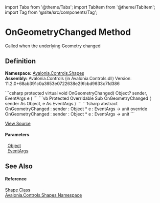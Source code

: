 import Tabs from '@theme/Tabs'; 
import TabItem from '@theme/TabItem'; 
import Tag from '@site/src/components/Tag'; 

# OnGeometryChanged Method


Called when the underlying Geometry changed



## Definition
**Namespace:** <a href="N_Avalonia_Controls_Shapes">Avalonia.Controls.Shapes</a>  
**Assembly:** Avalonia.Controls (in Avalonia.Controls.dll) Version: 11.2.0+68ab391c0a3653e0722638e29fcbd9633c7fd386

<Tabs groupId="api-code-preview">
<TabItem value="csharp" label="C#">
```csharp
protected virtual void OnGeometryChanged(
	Object? sender,
	EventArgs e
)
```
</TabItem>
<TabItem value="vb" label="VB">
```vb
Protected Overridable Sub OnGeometryChanged ( 
	sender As Object,
	e As EventArgs
)
```
</TabItem>
<TabItem value="fsharp" label="F#">
```fsharp
abstract OnGeometryChanged : 
        sender : Object * 
        e : EventArgs -> unit 
override OnGeometryChanged : 
        sender : Object * 
        e : EventArgs -> unit 
```
</TabItem>
</Tabs>



<a href="https://github.com/AvaloniaUI/Avalonia/tree/master/srcAvalonia.Controls/Shapes/Shape.cs#L242" title="View the source code">View Source</a>



#### Parameters
<dl><dt>  <a href="https://learn.microsoft.com/dotnet/api/system.object" target="_blank" rel="noopener noreferrer">Object</a></dt><dd /><dt>  <a href="https://learn.microsoft.com/dotnet/api/system.eventargs" target="_blank" rel="noopener noreferrer">EventArgs</a></dt><dd /></dl>

## See Also


#### Reference
<a href="T_Avalonia_Controls_Shapes_Shape">Shape Class</a>  
<a href="N_Avalonia_Controls_Shapes">Avalonia.Controls.Shapes Namespace</a>  

